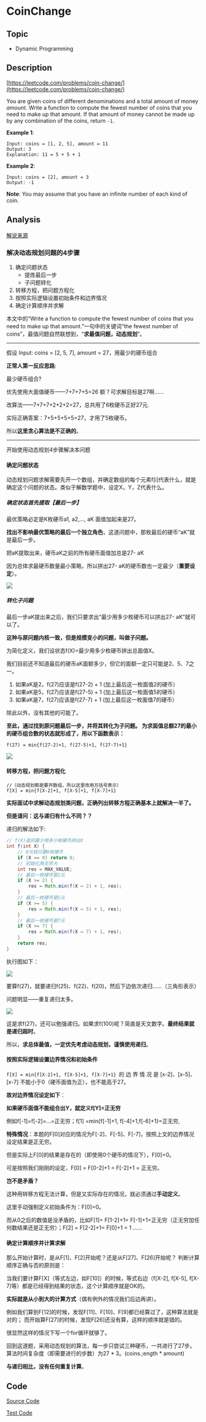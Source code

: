 # CoinChange #

## Topic

- Dynamic Programming

## Description

[https://leetcode.com/problems/coin-change/](https://leetcode.com/problems/coin-change/)

You are given coins of different denominations and a total amount of money *amount*. Write a function to compute the fewest number of coins that you need to make up that amount. If that amount of money cannot be made up by any combination of the coins, return `-1`.

**Example 1**:

	Input: coins = [1, 2, 5], amount = 11
	Output: 3
	Explanation: 11 = 5 + 5 + 1

**Example 2**:

	Input: coins = [2], amount = 3
	Output: -1

**Note**:
You may assume that you have an infinite number of each kind of coin.

## Analysis

[解说来源](https://mp.weixin.qq.com/s/0wqHKHBKPNlLQhY20gVQGQ)

### 解决动态规划问题的4步骤

1. 确定问题状态
	- 提炼最后一步
	- 子问题转化
2. 转移方程，把问题方程化
3. 按照实际逻辑设置初始条件和边界情况
4. 确定计算顺序并求解

本文中的“Write a function to compute the fewest number of coins that you need to make up that amount.”一句中的关键词“the fewest number of coins”，最值问题自然联想到，“**求最值问题，动态规划**”。

---

假设 Input: coins = [2, 5, 7], amount = 27，用最少的硬币组合

**正常人第一反应思路**:

最少硬币组合?

优先使用大面值硬币——7+7+7+5=26 额？可求解目标是27啊……

改算法——7+7+7+2+2+2=27，总共用了6枚硬币正好27元.

实际正确答案：7+5+5+5+5=27，才用了5枚硬币。

所以**这里贪心算法是不正确的**。

---

开始使用动态规划4步骤解决本问题

#### 确定问题状态

动态规划问题求解需要先开一个数组，并确定数组的每个元素f[i]代表什么，就是确定这个问题的状态。类似于解数学题中，设定X，Y，Z代表什么。

##### 确定状态首先提取【最后一步】

最优策略必定是K枚硬币a1, a2,…, aK 面值加起来是27。

**找出不影响最优策略的最后一个独立角色**，这道问题中，那枚最后的硬币“aK”就是最后一步。

把aK提取出来，硬币aK之前的所有硬币面值加总是27- aK

因为总体求最硬币数量最小策略，所以拼出27- aK的硬币数也一定最少（**重要设定**）。

![](image/coin-change-01.jpg)

##### 转化子问题

最后一步aK提出来之后，我们只要求出“最少用多少枚硬币可以拼出27- aK”就可以了。

**这种与原问题内核一致，但是规模变小的问题，叫做子问题。**

为简化定义，我们设状态f(X)=最少用多少枚硬币拼出总面值X。

我们目前还不知道最后的硬币aK面额多少，但它的面额一定只可能是2、5、7之一。

1. 如果aK是2，f(27)应该是f(27-2) + 1 (加上最后这一枚面值2的硬币）
2. 如果aK是5，f(27)应该是f(27-5) + 1 (加上最后这一枚面值5的硬币）
3. 如果aK是7，f(27)应该是f(27-7) + 1 (加上最后这一枚面值7的硬币）

除此以外，没有其他的可能了。

**至此，通过找到原问题最后一步，并将其转化为子问题。
为求面值总额27的最小的硬币组合数的状态就形成了，用以下函数表示：**

	f(27) = min{f(27-2)+1, f(27-5)+1, f(27-7)+1}

![](image/coin-change-02.jpg)

#### 转移方程，把问题方程化

	//（动态规划都是要开数组，所以这里改用方括号表示）
	f[X] = min{f[X-2]+1, f[X-5]+1, f[X-7]+1}

**实际面试中求解动态规划类问题，正确列出转移方程正确基本上就解决一半了。**

**但是请问：这与递归有什么不同？？**

递归的解法如下:

```java
// f(X)返回最少用多少枚硬币拼出X
int f(int X) {
	// 0元钱只要0枚硬币
	if (X == 0) return 0;
	// 初始化用无穷大
	int res = MAX_VALUE;
	// 最后一枚硬币是2元
	if (X >= 2) {
		res = Math.min(f(X – 2) + 1, res);
	}
	// 最后一枚硬币是5元
	if (X >= 5) {
		res = Math.min(f(X – 5) + 1, res);
	}
	// 最后一枚硬币是7元
	if (X >= 7) {
		res = Math.min(f(X – 7) + 1, res);
	}
	return res;
}
```

执行图如下：

![](image/coin-change-03.jpg)

要算f(27)，就要递归f(25)、f(22)、f(20)，然后下边依次递归……（三角形表示）

问题明显——重复递归太多。

![](image/coin-change-04.jpg)

这是求f(27)，还可以勉强递归。如果求f(100)呢？简直是天文数字。**最终结果就是递归超时**。

所以，**求总体最值，一定优先考虑动态规划，谨慎使用递归**。

#### 按照实际逻辑设置边界情况和初始条件

`f[X] = min{f[X-2]+1, f[X-5]+1, f[X-7]+1} `的 边 界 情 况 是 [x-2]、[x-5]、[x-7] 不能小于0（硬币面值为正），也不能高于27。

**故对边界情况设定如下**：

**如果硬币面值不能组合出Y，就定义f[Y]=正无穷**

例如f[-1]=f[-2]=…=正无穷；f[1] =min{f[-1]+1, f[-4]+1,f[-6]+1}=正无穷,

**特殊情况**：本题的F[0]对应的情况为F[-2]、F[-5]、F[-7]，按照上文的边界情况设定结果是正无穷。

但是实际上F[0]的结果是存在的（即使用0个硬币的情况下），F[0]=0。

可是按照我们刚刚的设定，F[0] = F[0-2]+1 = F[-2]+1 = 正无穷。

**岂不是矛盾？**

这种用转移方程无法计算，但是又实际存在的情况，就必须通过**手动定义**。

这里手动强制定义初始条件为：F[0]=0。

而从0之后的数值是没矛盾的，比如F[1]= F[1-2]+1= F[-1]+1=正无穷（正无穷加任何数结果还是正无穷）；F[2] = F[2-2]+1= F[0]+1 = 1 ……


#### 确定计算顺序并计算求解

那么开始计算时，是从F[1]、F[2]开始呢？还是从F[27]、F[26]开始呢？
判断计算顺序正确与否的原则是：

当我们要计算F[X]（等式左边，如F[10]）的时候，等式右边（f[X-2], f[X-5], f[X-7]等）都是已经得到结果的状态，这个计算顺序就是OK的。

**实际就是从小到大的计算方式**（偶有例外的情况我们后边再讲）。

例如我们算到F[12]的时候，发现F[11]、F[10]、F[9]都已经算过了，这种算法就是对的；
而开始算F[27]的时候，发现F[26]还没有算，这样的顺序就是错的。

很显然这样的情况下写一个for循环就够了。

回到这道题，采用动态规划的算法，每一步只尝试三种硬币，一共进行了27步。算法时间复杂度（即需要进行的步数）为27 \* 3。(coins.;ength * amount)

**与递归相比，没有任何重复计算**。


## Code

[Source Code](../../src/main/java/com/lun/medium/CoinChange.java)

[Test Code](../../src/test/java/com/lun/medium/CoinChangeTest.java)
